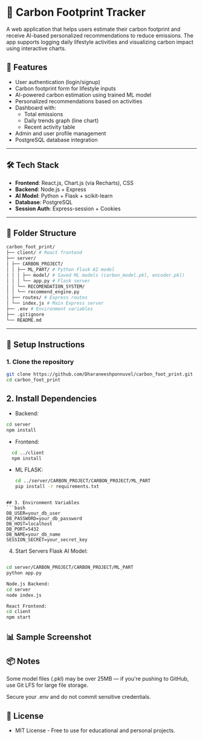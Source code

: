 # 🌱 Carbon Footprint Tracker

A web application that helps users estimate their carbon footprint and receive AI-based personalized recommendations to reduce emissions. The app supports logging daily lifestyle activities and visualizing carbon impact using interactive charts.

## 🧠 Features

- User authentication (login/signup)
- Carbon footprint form for lifestyle inputs
- AI-powered carbon estimation using trained ML model
- Personalized recommendations based on activities
- Dashboard with:
  - Total emissions
  - Daily trends graph (line chart)
  - Recent activity table
- Admin and user profile management
- PostgreSQL database integration

---

## 🛠 Tech Stack

- **Frontend**: React.js, Chart.js (via Recharts), CSS
- **Backend**: Node.js + Express
- **AI Model**: Python + Flask + scikit-learn
- **Database**: PostgreSQL
- **Session Auth**: Express-session + Cookies

---

## 🧩 Folder Structure
```bash
carbon_foot_print/
├── client/ # React frontend
├── server/
│ ├── CARBON_PROJECT/
│ │ ├── ML_PART/ # Python Flask AI model
│ │ │ ├── model/ # Saved ML models (carbon_model.pkl, encoder.pkl)
│ │ │ └── app.py # Flask server
│ │ └── RECOMENDATION_SYSTEM/
│ │ └── recommend_engine.py
│ ├── routes/ # Express routes
│ └── index.js # Main Express server
├── .env # Environment variables
├── .gitignore
└── README.md

```
---

## 🧪 Setup Instructions

### 1. Clone the repository

```bash
git clone https://github.com/Dharaneeshponnuvel/carbon_foot_print.git
cd carbon_foot_print
```
## 2. Install Dependencies
- Backend:
```bash
cd server
npm install
```

- Frontend:
```bash
  cd ../client
  npm install
```
- ML FLASK:
  ```bash
  cd ../server/CARBON_PROJECT/CARBON_PROJECT/ML_PART
  pip install -r requirements.txt
```

## 3. Environment Variables
```bash
DB_USER=your_db_user
DB_PASSWORD=your_db_password
DB_HOST=localhost
DB_PORT=5432
DB_NAME=your_db_name
SESSION_SECRET=your_secret_key
```

4. Start Servers
Flask AI Model:

```bash

cd server/CARBON_PROJECT/CARBON_PROJECT/ML_PART
python app.py
```
```bash
Node.js Backend:
cd server
node index.js
```
```bash
React Frontend:
cd client
npm start
```

## 📊 Sample Screenshot

## 📦 Notes
Some model files (.pkl) may be over 25MB — if you're pushing to GitHub, use Git LFS for large file storage.

Secure your .env and do not commit sensitive credentials.

## 📜 License
 - MIT License - Free to use for educational and personal projects.

